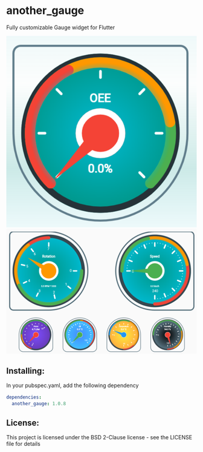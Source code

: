 # another_gauge
Fully customizable Gauge widget for Flutter

<img src="https://github.com/BS-Wissem/another_gauge/raw/main/GaugeExample.png" >
<img src="https://github.com/BS-Wissem/another_gauge/raw/main/GaugeExample-2.png" >

## Installing:
In your pubspec.yaml, add the following dependency
```yaml
dependencies:
  another_gauge: 1.0.8
```


## License:
This project is licensed under the BSD 2-Clause license - see the LICENSE file for details